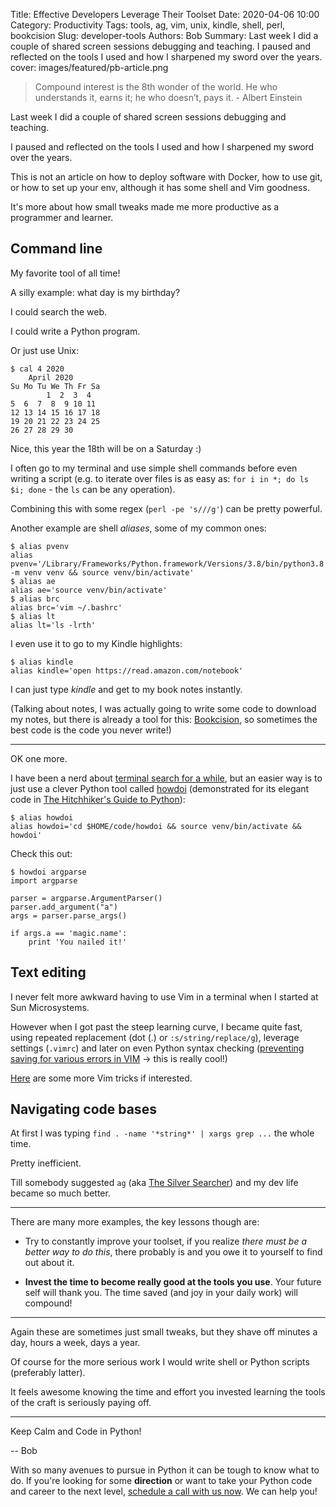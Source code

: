 Title: Effective Developers Leverage Their Toolset
Date: 2020-04-06 10:00
Category: Productivity
Tags: tools, ag, vim, unix, kindle, shell, perl, bookcision
Slug: developer-tools
Authors: Bob
Summary: Last week I did a couple of shared screen sessions debugging and teaching. I paused and reflected on the tools I used and how I sharpened my sword over the years. 
cover: images/featured/pb-article.png

> Compound interest is the 8th wonder of the world. He who understands it, earns it; he who doesn’t, pays it. - Albert Einstein

Last week I did a couple of shared screen sessions debugging and teaching.

I paused and reflected on the tools I used and how I sharpened my sword over the years. 

This is not an article on how to deploy software with Docker, how to use git, or how to set up your env, although it has some shell and Vim goodness.

It's more about how small tweaks made me more productive as a programmer and learner.

## Command line

My favorite tool of all time!

A silly example: what day is my birthday?

I could search the web.

I could write a Python program.

Or just use Unix:

	$ cal 4 2020
		April 2020
	Su Mo Tu We Th Fr Sa
			1  2  3  4
	5  6  7  8  9 10 11
	12 13 14 15 16 17 18
	19 20 21 22 23 24 25
	26 27 28 29 30

Nice, this year the 18th will be on a Saturday :)

I often go to my terminal and use simple shell commands before even writing a script (e.g. to iterate over files is as easy as: `for i in *; do ls $i; done` - the `ls` can be any operation).

Combining this with some regex (`perl -pe 's///g'`) can be pretty powerful.

Another example are shell _aliases_, some of my common ones:

	$ alias pvenv
	alias pvenv='/Library/Frameworks/Python.framework/Versions/3.8/bin/python3.8 -m venv venv && source venv/bin/activate'
	$ alias ae
	alias ae='source venv/bin/activate'
	$ alias brc
	alias brc='vim ~/.bashrc'
	$ alias lt
	alias lt='ls -lrth'

I even use it to go to my Kindle highlights:

	$ alias kindle
	alias kindle='open https://read.amazon.com/notebook'

I can just type _kindle_ and get to my book notes instantly.

(Talking about notes, I was actually going to write some code to download my notes, but there is already a tool for this: [Bookcision](https://readwise.io/bookcision), so sometimes the best code is the code you never write!)

---
OK one more.

I have been a nerd about [terminal search for a while](https://bobbelderbos.com/2013/01/search-copy-stackoverflow-data-in-vim-with-conque/), but an easier way is to just use a clever Python tool called [howdoi](https://github.com/gleitz/howdoi) (demonstrated for its elegant code in [The Hitchhiker's Guide to Python](https://www.amazon.com/Hitchhikers-Guide-Python-Practices-Development/dp/1491933178)):

	$ alias howdoi
	alias howdoi='cd $HOME/code/howdoi && source venv/bin/activate && howdoi'

Check this out:

	$ howdoi argparse
	import argparse

	parser = argparse.ArgumentParser()
	parser.add_argument("a")
	args = parser.parse_args()

	if args.a == 'magic.name':
		print 'You nailed it!'

## Text editing

I never felt more awkward having to use Vim in a terminal when I started at Sun Microsystems.

However when I got past the steep learning curve, I became quite fast, using repeated replacement (dot (.) or `:s/string/replace/g`), leverage settings (`.vimrc`) and later on even Python syntax checking ([preventing saving for various errors in VIM](https://gist.github.com/kyokley/0d7bb03eede831bea3fa) -> this is really cool!)

[Here](https://pybit.es/vim-tricks.html) are some more Vim tricks if interested.

## Navigating code bases

At first I was typing `find . -name '*string*' | xargs grep ...` the whole time.

Pretty inefficient.

Till somebody suggested `ag` (aka [The Silver Searcher](https://github.com/ggreer/the_silver_searcher)) and my dev life became so much better.

---
There are many more examples, the key lessons though are:

- Try to constantly improve your toolset, if you realize _there must be a better way to do this_, there probably is and you owe it to yourself to find out about it.

- **Invest the time to become really good at the tools you use**. Your future self will thank you. The time saved (and joy in your daily work) will compound!

---

Again these are sometimes just small tweaks, but they shave off minutes a day, hours a week, days a year. 

Of course for the more serious work I would write shell or Python scripts (preferably latter).

It feels awesome knowing the time and effort you invested learning the tools of the craft is seriously paying off.

---

Keep Calm and Code in Python!

-- Bob

<div class="ctaBox">
<p>With so many avenues to pursue in Python it can be tough to know what to do. If you're looking for some <strong>direction</strong> or want to take your Python code and career to the next level, <a href="https://go.oncehub.com/pybites" target="_blank">schedule a call with us now</a>. We can help you!</p>
</div>

